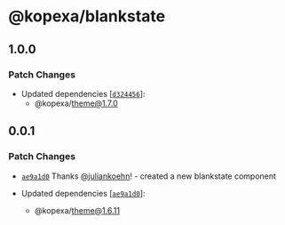 # @kopexa/blankstate

## 1.0.0

### Patch Changes

- Updated dependencies [[`d324456`](https://github.com/kopexa-grc/sight/commit/d324456e4a290b6862aa065205bcc01eb0768392)]:
  - @kopexa/theme@1.7.0

## 0.0.1

### Patch Changes

- [`ae9a1d0`](https://github.com/kopexa-grc/sight/commit/ae9a1d0ccf5812eee0d54025bbeb1065850ce66a) Thanks [@juliankoehn](https://github.com/juliankoehn)! - created a new blankstate component

- Updated dependencies [[`ae9a1d0`](https://github.com/kopexa-grc/sight/commit/ae9a1d0ccf5812eee0d54025bbeb1065850ce66a)]:
  - @kopexa/theme@1.6.11
